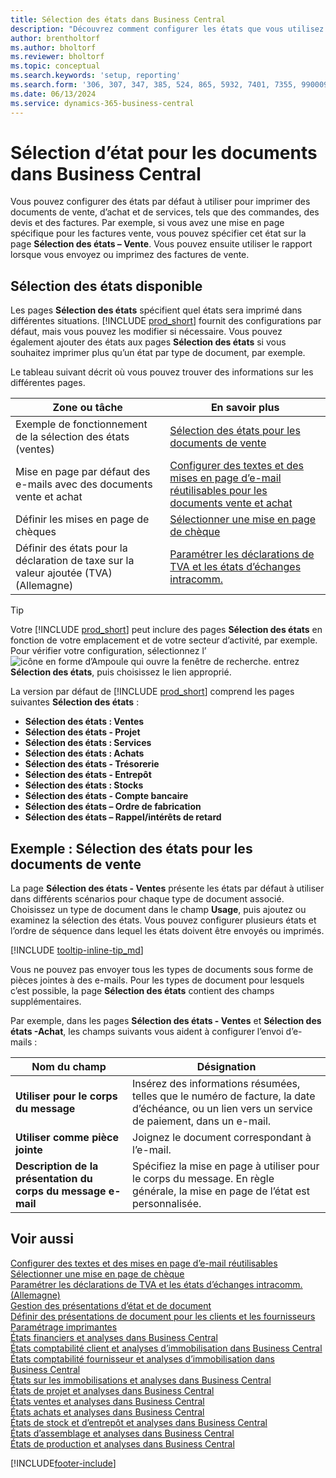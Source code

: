 ```yaml
---
title: Sélection des états dans Business Central
description: "Découvrez comment configurer les états que vous utilisez pour imprimer différents types de documents dans Business\_Central."
author: brentholtorf
ms.author: bholtorf
ms.reviewer: bholtorf
ms.topic: conceptual
ms.search.keywords: 'setup, reporting'
ms.search.form: '306, 307, 347, 385, 524, 865, 5932, 7401, 7355, 99000917'
ms.date: 06/13/2024
ms.service: dynamics-365-business-central
---
```

# <a name="report-selection-for-documents-in-business-central"></a>Sélection d’état pour les documents dans Business Central

Vous pouvez configurer des états par défaut à utiliser pour imprimer des documents de vente, d’achat et de services, tels que des commandes, des devis et des factures. Par exemple, si vous avez une mise en page spécifique pour les factures vente, vous pouvez spécifier cet état sur la page **Sélection des états – Vente**. Vous pouvez ensuite utiliser le rapport lorsque vous envoyez ou imprimez des factures de vente.  

## <a name="available-report-selections"></a>Sélection des états disponible

Les pages **Sélection des états** spécifient quel états sera imprimé dans différentes situations. [!INCLUDE [prod_short](includes/prod_short.md)] fournit des configurations par défaut, mais vous pouvez les modifier si nécessaire. Vous pouvez également ajouter des états aux pages **Sélection des états** si vous souhaitez imprimer plus qu’un état par type de document, par exemple. 

Le tableau suivant décrit où vous pouvez trouver des informations sur les différentes pages.  

|Zone ou tâche  |En savoir plus|
|--------------|----------|
|Exemple de fonctionnement de la sélection des états (ventes)|[Sélection des états pour les documents de vente](#example-report-selection-for-sales-documents)|
|Mise en page par défaut des e-mails avec des documents vente et achat  |[Configurer des textes et des mises en page d’e-mail réutilisables pour les documents vente et achat](admin-how-setup-email.md#set-up-reusable-email-texts-and-layouts) |
|Définir les mises en page de chèques     |[Sélectionner une mise en page de chèque](finance-how-define-check-layouts.md) |
|Définir des états pour la déclaration de taxe sur la valeur ajoutée (TVA) (Allemagne)|[Paramétrer les déclarations de TVA et les états d’échanges intracomm.](LocalFunctionality/Germany/how-to-set-up-reports-for-vat-and-intrastat.md) |

> [!TIP]
> Votre [!INCLUDE [prod_short](includes/prod_short.md)] peut inclure des pages **Sélection des états** en fonction de votre emplacement et de votre secteur d’activité, par exemple. Pour vérifier votre configuration, sélectionnez l’![icône en forme d’Ampoule qui ouvre la fenêtre de recherche.](media/ui-search/search_small.png "Dites-moi ce que vous voulez faire") entrez **Sélection des états**, puis choisissez le lien approprié.

La version par défaut de [!INCLUDE [prod_short](includes/prod_short.md)] comprend les pages suivantes **Sélection des états** :

* **Sélection des états : Ventes**  
* **Sélection des états - Projet**  
* **Sélection des états : Services**
* **Sélection des états : Achats**  
* **Sélection des états - Trésorerie**  
* **Sélection des états - Entrepôt**  
* **Sélection des états : Stocks**  
* **Sélection des états - Compte bancaire**  
* **Sélection des états – Ordre de fabrication**  
* **Sélection des états – Rappel/intérêts de retard**  

## <a name="example-report-selection-for-sales-documents"></a>Exemple : Sélection des états pour les documents de vente

La page **Sélection des états - Ventes** présente les états par défaut à utiliser dans différents scénarios pour chaque type de document associé. Choisissez un type de document dans le champ **Usage**, puis ajoutez ou examinez la sélection des états. Vous pouvez configurer plusieurs états et l’ordre de séquence dans lequel les états doivent être envoyés ou imprimés.  

[!INCLUDE [tooltip-inline-tip_md](includes/tooltip-inline-tip_md.md)]

Vous ne pouvez pas envoyer tous les types de documents sous forme de pièces jointes à des e-mails. Pour les types de document pour lesquels c’est possible, la page **Sélection des états** contient des champs supplémentaires.  

Par exemple, dans les pages **Sélection des états - Ventes** et **Sélection des états -Achat**, les champs suivants vous aident à configurer l’envoi d’e-mails :

|Nom du champ |Désignation  |
|-----------|-------------|
|**Utiliser pour le corps du message**| Insérez des informations résumées, telles que le numéro de facture, la date d’échéance, ou un lien vers un service de paiement, dans un e-mail.        |
|**Utiliser comme pièce jointe**| Joignez le document correspondant à l’e-mail.|
|**Description de la présentation du corps du message e-mail**|Spécifiez la mise en page à utiliser pour le corps du message. En règle générale, la mise en page de l’état est personnalisée. |

## <a name="see-also"></a>Voir aussi

[Configurer des textes et des mises en page d’e-mail réutilisables](admin-how-setup-email.md#set-up-reusable-email-texts-and-layouts)  
[Sélectionner une mise en page de chèque](finance-how-define-check-layouts.md)  
[Paramétrer les déclarations de TVA et les états d’échanges intracomm. (Allemagne)](LocalFunctionality/Germany/how-to-set-up-reports-for-vat-and-intrastat.md)  
[Gestion des présentations d’état et de document](ui-manage-report-layouts.md)  
[Définir des présentations de document pour les clients et les fournisseurs](ui-define-customer-vendor-document-layouts.md)  
[Paramétrage imprimantes](ui-specify-printer-selection-reports.md)  
[États financiers et analyses dans Business Central](finance-reports.md)  
[États comptabilité client et analyses d’immobilisation dans Business Central](receivables-reports.md)  
[États comptabilité fournisseur et analyses d’immobilisation dans Business Central](payables-reports.md)  
[États sur les immobilisations et analyses dans Business Central](fa-reports.md)  
[États de projet et analyses dans Business Central](project-reports.md)  
[États ventes et analyses dans Business Central](sales-reports.md)  
[États achats et analyses dans Business Central](purchase-reports.md)  
[États de stock et d’entrepôt et analyses dans Business Central](inventory-WMS-reports.md)  
[États d’assemblage et analyses dans Business Central](assembly-reports.md)  
[États de production et analyses dans Business Central](production-reports.md)  

[!INCLUDE[footer-include](includes/footer-banner.md)]
